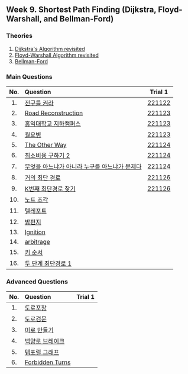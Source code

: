 ## Week 9. Shortest Path Finding (Dijkstra, Floyd-Warshall, and Bellman-Ford)

### Theories
1. [Dijkstra's Algorithm revisited](https://github.com/JoonHyeok-hozy-Kim/datastructure_and_algorithm_in_python/blob/main/Contents/Part14_Graph_Algorithms/part14_00_graph_algorithms.md#1462-dijkstras-algorithm)
2. [Floyd-Warshall Algorithm revisited](https://github.com/JoonHyeok-hozy-Kim/datastructure_and_algorithm_in_python/blob/main/Contents/Part14_Graph_Algorithms/part14_00_graph_algorithms.md#tech-floyd-warshall-algorithm)
3. [Bellman-Ford]()


### Main Questions
|No.  |Question|Trial 1|
|:---:|:-------|:-----:|
|1.   |[전구를 켜라](https://www.acmicpc.net/problem/2423 )| [221122](https://github.com/JoonHyeok-hozy-Kim/algorithm_study/blob/main/BaekJoon/Solutions/Week9/MainQuestions/Sol_01_221122_2423.py) |
|2.   |[Road Reconstruction](https://www.acmicpc.net/problem/20046)| [221123](https://github.com/JoonHyeok-hozy-Kim/algorithm_study/blob/main/BaekJoon/Solutions/Week9/MainQuestions/Sol_02_221123_20046.py) |
|3.   |[홍익대학교 지하캠퍼스](https://www.acmicpc.net/problem/17833)| [221123](https://github.com/JoonHyeok-hozy-Kim/algorithm_study/blob/main/BaekJoon/Solutions/Week9/MainQuestions/Sol_03_221123_17833.py) |
|4.   |[월요병](https://www.acmicpc.net/problem/14611)| [221123](https://github.com/JoonHyeok-hozy-Kim/algorithm_study/blob/main/BaekJoon/Solutions/Week9/MainQuestions/Sol_04_221123_14611.py) |
|5.   |[The Other Way](https://www.acmicpc.net/problem/14554)| [221124](https://github.com/JoonHyeok-hozy-Kim/algorithm_study/blob/main/BaekJoon/Solutions/Week9/MainQuestions/Sol_05_221124_14554.py) |
|6.   |[최소비용 구하기 2](https://www.acmicpc.net/problem/11779)| [221124](https://github.com/JoonHyeok-hozy-Kim/algorithm_study/blob/main/BaekJoon/Solutions/Week9/MainQuestions/Sol_06_221124_11779.py) |
|7.   |[무엇을 아느냐가 아니라 누구를 아느냐가 문제다](https://www.acmicpc.net/problem/9694 )| [221124](https://github.com/JoonHyeok-hozy-Kim/algorithm_study/blob/main/BaekJoon/Solutions/Week9/MainQuestions/Sol_07_221124_9694.py) |
|8.   |[거의 최단 경로](https://www.acmicpc.net/problem/5719 )| [221126](https://github.com/JoonHyeok-hozy-Kim/algorithm_study/blob/main/BaekJoon/Solutions/Week9/MainQuestions/Sol_08_221126_5719_cheated.py) |
|9.   |[K번째 최단경로 찾기](https://www.acmicpc.net/problem/1854 )| [221126](https://github.com/JoonHyeok-hozy-Kim/algorithm_study/blob/main/BaekJoon/Solutions/Week9/MainQuestions/Sol_09_221126_1854.py) |
|10.  |[노트 조각](https://www.acmicpc.net/problem/24888)| [](https://github.com/JoonHyeok-hozy-Kim/algorithm_study/blob/main/BaekJoon/Solutions/Week9/MainQuestions/Sol.py) |
|11.  |[텔레포트](https://www.acmicpc.net/problem/16958)| [](https://github.com/JoonHyeok-hozy-Kim/algorithm_study/blob/main/BaekJoon/Solutions/Week9/MainQuestions/Sol.py) |
|12.  |[밤편지](https://www.acmicpc.net/problem/23258)| [](https://github.com/JoonHyeok-hozy-Kim/algorithm_study/blob/main/BaekJoon/Solutions/Week9/MainQuestions/Sol.py) |
|13.  |[Ignition](https://www.acmicpc.net/problem/13141)| [](https://github.com/JoonHyeok-hozy-Kim/algorithm_study/blob/main/BaekJoon/Solutions/Week9/MainQuestions/Sol.py) |
|14.  |[arbitrage](https://www.acmicpc.net/problem/6598 )| [](https://github.com/JoonHyeok-hozy-Kim/algorithm_study/blob/main/BaekJoon/Solutions/Week9/MainQuestions/Sol.py) |
|15.  |[키 순서](https://www.acmicpc.net/problem/2458 )| [](https://github.com/JoonHyeok-hozy-Kim/algorithm_study/blob/main/BaekJoon/Solutions/Week9/MainQuestions/Sol.py) |
|16.  |[두 단계 최단경로 1](https://www.acmicpc.net/problem/23793)| [](https://github.com/JoonHyeok-hozy-Kim/algorithm_study/blob/main/BaekJoon/Solutions/Week9/MainQuestions/Sol.py) |


### Advanced Questions
|No.  |Question|Trial 1|
|:---:|:-------|:-----:|
|1.   |[도로포장](https://www.acmicpc.net/problem/1162 )| [](https://github.com/JoonHyeok-hozy-Kim/algorithm_study/blob/main/BaekJoon/Solutions/Week9/AdvancedQuestions/Sol.py) |
|2.   |[도로검문](https://www.acmicpc.net/problem/2307 )| [](https://github.com/JoonHyeok-hozy-Kim/algorithm_study/blob/main/BaekJoon/Solutions/Week9/AdvancedQuestions/Sol.py) |
|3.   |[미로 만들기](https://www.acmicpc.net/problem/2665 )| [](https://github.com/JoonHyeok-hozy-Kim/algorithm_study/blob/main/BaekJoon/Solutions/Week9/AdvancedQuestions/Sol.py) |
|4.   |[백양로 브레이크](https://www.acmicpc.net/problem/11562)| [](https://github.com/JoonHyeok-hozy-Kim/algorithm_study/blob/main/BaekJoon/Solutions/Week9/AdvancedQuestions/Sol.py) |
|5.   |[템포럴 그래프](https://www.acmicpc.net/problem/25953)| [](https://github.com/JoonHyeok-hozy-Kim/algorithm_study/blob/main/BaekJoon/Solutions/Week9/AdvancedQuestions/Sol.py) |
|6.   |[Forbidden Turns](https://www.acmicpc.net/problem/26106)| [](https://github.com/JoonHyeok-hozy-Kim/algorithm_study/blob/main/BaekJoon/Solutions/Week9/AdvancedQuestions/Sol.py) |

